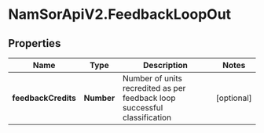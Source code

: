 # NamSorApiV2.FeedbackLoopOut

## Properties
Name | Type | Description | Notes
------------ | ------------- | ------------- | -------------
**feedbackCredits** | **Number** | Number of units recredited as per feedback loop successful classification | [optional] 


